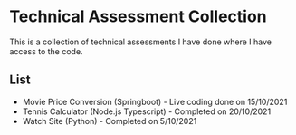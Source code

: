 # Technical Assessment Collection
This is a collection of technical assessments I have done where I have access to the code.

## List
- Movie Price Conversion (Springboot) - Live coding done on 15/10/2021
- Tennis Calculator (Node.js Typescript) - Completed on 20/10/2021
- Watch Site (Python) - Completed on 5/10/2021